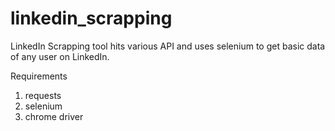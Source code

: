 # linkedin_scrapping
LinkedIn Scrapping tool hits various API and uses selenium to get basic data of any user on LinkedIn.

Requirements
1. requests
2. selenium
3. chrome driver
